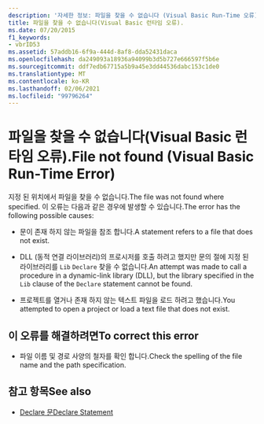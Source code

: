 ```yaml
---
description: '자세한 정보: 파일을 찾을 수 없습니다 (Visual Basic Run-Time 오류).'
title: 파일을 찾을 수 없습니다(Visual Basic 런타임 오류).
ms.date: 07/20/2015
f1_keywords:
- vbrID53
ms.assetid: 57addb16-6f9a-444d-8af8-dda52431daca
ms.openlocfilehash: da249093a18936a94099b3d5b727e666597f5b6e
ms.sourcegitcommit: ddf7edb67715a5b9a45e3dd44536dabc153c1de0
ms.translationtype: MT
ms.contentlocale: ko-KR
ms.lasthandoff: 02/06/2021
ms.locfileid: "99796264"
---
```

# <a name="file-not-found-visual-basic-run-time-error"></a><span data-ttu-id="97e51-103">파일을 찾을 수 없습니다(Visual Basic 런타임 오류).</span><span class="sxs-lookup"><span data-stu-id="97e51-103">File not found (Visual Basic Run-Time Error)</span></span>

<span data-ttu-id="97e51-104">지정 된 위치에서 파일을 찾을 수 없습니다.</span><span class="sxs-lookup"><span data-stu-id="97e51-104">The file was not found where specified.</span></span> <span data-ttu-id="97e51-105">이 오류는 다음과 같은 경우에 발생할 수 있습니다.</span><span class="sxs-lookup"><span data-stu-id="97e51-105">The error has the following possible causes:</span></span>

- <span data-ttu-id="97e51-106">문이 존재 하지 않는 파일을 참조 합니다.</span><span class="sxs-lookup"><span data-stu-id="97e51-106">A statement refers to a file that does not exist.</span></span>

- <span data-ttu-id="97e51-107">DLL (동적 연결 라이브러리)의 프로시저를 호출 하려고 했지만 문의 절에 지정 된 라이브러리를 `Lib` `Declare` 찾을 수 없습니다.</span><span class="sxs-lookup"><span data-stu-id="97e51-107">An attempt was made to call a procedure in a dynamic-link library (DLL), but the library specified in the `Lib` clause of the `Declare` statement cannot be found.</span></span>

- <span data-ttu-id="97e51-108">프로젝트를 열거나 존재 하지 않는 텍스트 파일을 로드 하려고 했습니다.</span><span class="sxs-lookup"><span data-stu-id="97e51-108">You attempted to open a project or load a text file that does not exist.</span></span>

## <a name="to-correct-this-error"></a><span data-ttu-id="97e51-109">이 오류를 해결하려면</span><span class="sxs-lookup"><span data-stu-id="97e51-109">To correct this error</span></span>

- <span data-ttu-id="97e51-110">파일 이름 및 경로 사양의 철자를 확인 합니다.</span><span class="sxs-lookup"><span data-stu-id="97e51-110">Check the spelling of the file name and the path specification.</span></span>

## <a name="see-also"></a><span data-ttu-id="97e51-111">참고 항목</span><span class="sxs-lookup"><span data-stu-id="97e51-111">See also</span></span>

- [<span data-ttu-id="97e51-112">Declare 문</span><span class="sxs-lookup"><span data-stu-id="97e51-112">Declare Statement</span></span>](../statements/declare-statement.md)
